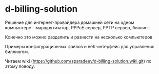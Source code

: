 # d-billing-solution
Решение для интернет-провайдера домашней сети на одном компьютере - маршрутизатор, PPPoE сервер, PPTP сервер, биллинг.

Конечно это можно разделить и разнести на несколько компьютеров.

Примеры конфигурационных файлов и веб-интерфейс для управления биллингом.

Читаем wiki (https://github.com/sparadeev/d-billing-solution.wiki.git) по этому поводу.
